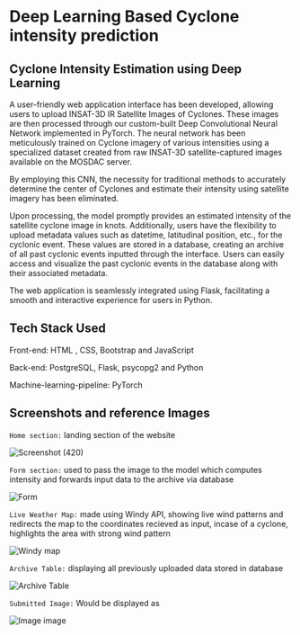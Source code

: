 # Deep Learning Based Cyclone intensity prediction

## Cyclone Intensity Estimation using Deep Learning

A user-friendly web application interface has been developed, allowing users to upload INSAT-3D IR Satellite Images of Cyclones. These images are then processed through our custom-built Deep Convolutional Neural Network implemented in PyTorch. The neural network has been meticulously trained on Cyclone imagery of various intensities using a specialized dataset created from raw INSAT-3D satellite-captured images available on the MOSDAC server.

By employing this CNN, the necessity for traditional methods to accurately determine the center of Cyclones and estimate their intensity using satellite imagery has been eliminated.

Upon processing, the model promptly provides an estimated intensity of the satellite cyclone image in knots. Additionally, users have the flexibility to upload metadata values such as datetime, latitudinal position, etc., for the cyclonic event. These values are stored in a database, creating an archive of all past cyclonic events inputted through the interface. Users can easily access and visualize the past cyclonic events in the database along with their associated metadata.

The web application is seamlessly integrated using Flask, facilitating a smooth and interactive experience for users in Python.

## Tech Stack Used

Front-end: HTML , CSS, Bootstrap and JavaScript

Back-end: PostgreSQL, Flask, psycopg2 and Python

Machine-learning-pipeline: PyTorch


## Screenshots and reference Images

``Home section:`` landing section of the website

![Screenshot (420)](https://github.com/DeepikaA2004/Deep-Learning-based-Cyclone-intensity-prediction/assets/110418508/33cc0205-5ab6-4903-bd53-5a0c1a5979d2)


``Form section:`` used to pass the image to the model which computes intensity and forwards input data to the archive via database

![Form](https://user-images.githubusercontent.com/101162842/163724953-f8479e57-267e-4560-8a1c-9761afe49f35.jpg)


``Live Weather Map:`` made using Windy API, showing live wind patterns and redirects the map to the coordinates recieved as input, incase of a cyclone, highlights the area with strong wind pattern

![Windy map](https://user-images.githubusercontent.com/101162842/163724954-7d91ff9a-be77-436a-967c-a067c485af4f.jpg)


``Archive Table:`` displaying all previously uploaded data stored in database

![Archive Table](https://user-images.githubusercontent.com/101162842/163724961-db84f65f-4d13-49dc-8d97-d30726918a14.jpg)


``Submitted Image:`` Would be displayed as

![Image image](https://user-images.githubusercontent.com/101162842/163724965-9bdb6f09-1d3f-4d4b-be08-dfd7bfdcde03.jpg)


